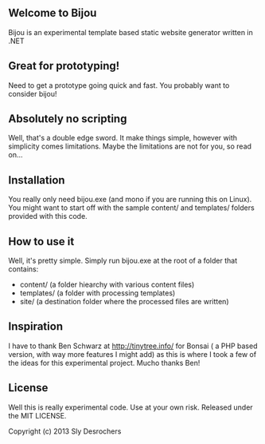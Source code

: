 Welcome to Bijou
----------------
Bijou is an experimental template based static website generator written in .NET

Great for prototyping!
----------------------
Need to get a prototype going quick and fast. You probably want to consider bijou!

Absolutely no scripting
-----------------------
Well, that's a double edge sword. It make things simple, however with simplicity comes limitations. Maybe the limitations are not for you, so read on...

Installation
------------
You really only need bijou.exe (and mono if you are running this on Linux). You might want to start off with the sample content/ and templates/ folders provided with this code.

How to use it
-------------
Well, it's pretty simple. Simply run bijou.exe at the root of a folder that contains:

 - content/ 
  		(a folder hiearchy with various content files)
 - templates/
  		(a folder with processing templates)
 - site/
  		(a destination folder where the processed files are written)

Inspiration
-----------
I have to thank Ben Schwarz at http://tinytree.info/ for Bonsai ( a PHP based version, with way more features I might add) as this is where I took a few of the ideas for this experimental project. Mucho thanks Ben!

License
-------
Well this is really experimental code. Use at your own risk.  Released under the MIT LICENSE. 

Copyright (c) 2013 Sly Desrochers